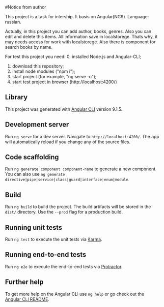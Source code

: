 #Notice from author

This project is a task for intership.
It basis on Angular(NG9).
Language: russian.

Actually, in this project you can add author, books, genres. 
Also you can edit and delete this items. All information save in localstorege. Thats why, it may needs access for work with localstorege.
Also there is component for search books by name.

For test this project you need:
0. installed Node.js and Angular-CLI;
1. download this repository;
2. install node modules ("npm i");
3. start project (for example, "ng serve -o");
4. start test project in browser (http://localhost:4200/)



## Library

This project was generated with [Angular CLI](https://github.com/angular/angular-cli) version 9.1.5.

## Development server

Run `ng serve` for a dev server. Navigate to `http://localhost:4200/`. The app will automatically reload if you change any of the source files.

## Code scaffolding

Run `ng generate component component-name` to generate a new component. You can also use `ng generate directive|pipe|service|class|guard|interface|enum|module`.

## Build

Run `ng build` to build the project. The build artifacts will be stored in the `dist/` directory. Use the `--prod` flag for a production build.

## Running unit tests

Run `ng test` to execute the unit tests via [Karma](https://karma-runner.github.io).

## Running end-to-end tests

Run `ng e2e` to execute the end-to-end tests via [Protractor](http://www.protractortest.org/).

## Further help

To get more help on the Angular CLI use `ng help` or go check out the [Angular CLI README](https://github.com/angular/angular-cli/blob/master/README.md).
